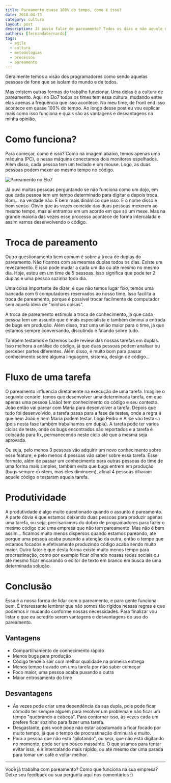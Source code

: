 ```yaml
---
title: Pareamento quase 100% do tempo, como é isso?
date: 2018-04-13
category: cultura
layout: post
description: Já ouviu falar de pareamento? Todos os dias e não aquele uma vez por ano? Sabe como isso funciona? Nesse post falarei como fazemos isso no time de front end aqui do Elo7 e como há uma rotação de pessoas, o fluxo de tarefas e o que achamos bom e ruim dessa cultura.
authors: [fernandabernardo]
tags:
  - agile
  - cultura
  - metodologias
  - processos
  - pareamento
---
```


Geralmente temos a visão dos programadores como sendo aquelas pessoas de fone que se isolam do mundo e de todos.

Mas existem outras formas do trabalho funcionar. Uma delas é a cultura de pareamento. Aqui no Elo7 todos os times tem essa cultura, mudando entre elas apenas a frequência que isso acontece. No meu time, de front end isso acontece em quase 100% do tempo. Ao longo desse post eu vou explicar mais como isso funciona e quais são as vantagens e desvantagens na minha opinião.

# Como funciona?

Para começar, como é isso? Como na imagem abaixo, temos apenas uma máquina (PC), e nessa máquina conectamos dois monitores espelhados. Além disso, cada pessoa tem um teclado e um mouse. Logo, as duas pessoas podem mexer ao mesmo tempo no código.

![Pareamento no Elo7](../images/pareamento-01.png)

Já ouvi muitas pessoas perguntando se não funciona como um dojo, em que cada pessoa tem um tempo determinado para digitar e depois troca. Bom… na verdade não. É bem mais dinâmico que isso. E o nome disso é bom senso. Óbvio que às vezes coincide das duas pessoas mexerem ao mesmo tempo, mas aí entramos em um acordo em que só um mexe. Mas na grande maioria das vezes esse processo acontece de forma intercalada e assim vamos desenvolvendo o código.

# Troca de pareamento

Outro questionamento bem comum é sobre a troca de duplas do pareamento. Não ficamos com as mesmas duplas todos os dias. Existe um revezamento. E isso pode mudar a cada um dia ou até mesmo no mesmo dia. Hoje, estou em um time de 5 pessoas. Isso significa que pode ter 2 duplas e uma pessoa sozinha todo dia.

Uma coisa importante de dizer, é que não temos lugar fixo, temos uma bancada com 6 computadores reservados ao nosso time. Isso facilita a troca de pareamento, porque é possível trocar facilmente de computador sem aquela ideia de "minhas coisas".

A troca de pareamento estimula a troca de conhecimento, já que cada pessoa tem um assunto que é mais especialista e também diminui a entrada de bugs em produção. Além disso, traz uma união maior para o time, já que estamos sempre conversando, discutindo e falando sobre tudo.

Também testamos e fazemos code review das nossas tarefas em duplas. Isso melhora a análise do código, já que duas pessoas podem analisar ou perceber partes diferentes. Além disso, é muito bom para passar conhecimento sobre alguma linguagem, sistema, design de código...

# Fluxo de uma tarefa

O pareamento influencia diretamente na execução de uma tarefa. Imagine o seguinte cenário: temos que desenvolver uma determinada tarefa, em que apenas uma pessoa (João) tem conhecimento do código e seu contexto. João então vai parear com Maria para desenvolver a tarefa. Depois que tudo foi desenvolvido, a tarefa passa para a fase de testes, onde a regra é que nem João e nem Maria podem testar. Logo Pedro e Alice vão testa-la (pois nesta fase também trabalhamos em dupla). A tarefa pode ter vários ciclos de teste, onde os bugs encontrados são reportados e a tarefa é colocada para fix, permanecendo neste ciclo até que a mesma seja aprovada.

Ou seja, pelo menos 3 pessoas vão adquirir um novo conhecimento sobre esse feature, e pelo menos 4 pessoas vão saber sobre essa tarefa. Esse formato, além de passar um conhecimento para outras pessoas do time de uma forma mais simples, também evita que bugs entrem em produção (bugs sempre existem, mas eles diminuem), afinal 4 pessoas olharam aquele código e testaram aquela tarefa.

# Produtividade

A produtivdade é algo muito questionado quando o assunto é pareamento. A parte óbvia é que estamos deixando duas pessoas para produzir apenas uma tarefa, ou seja, precisaríamos do dobro de programadores para fazer o mesmo código que uma empresa que não tem pareamento. Mas não é bem assim... ficamos muito menos dispersos quando estamos pareando, até porque uma pessoa acaba puxando a atenção da outra, então o tempo que estamos focados e efetivamente produzindo código acaba sendo muito maior. Outro fator é que desta forma existe muito menos tempo para procrastinação, como por exemplo ficar olhando nossas redes sociais ou até mesmo ficar encarando o editor de texto em branco em busca de uma determinada solução.


# Conclusão

Essa é a nossa forma de lidar com o pareamento, e para gente funciona bem. É interessante lembrar que não somos tão rígidos nessas regras e que podemos ir mudando conforme nossas necessidades. Para finalizar vou listar o que eu acredito serem vantagens e desvantagens do uso do pareamento.

## Vantagens

- Compartilhamento de conhecimento rápido
- Menos bugs para produção
- Código tende a sair com melhor qualidade na primeira entrega
- Menos tempo travado em uma tarefa por não saber começar
- Foco maior, uma pessoa acaba puxando a outra
- Maior entrosamento do time

## Desvantagens

- Às vezes pode criar uma dependência da sua dupla, pois pode ficar cômodo ter sempre alguém para resolver um problema e não ficar um tempo "quebrando a cabeça". Para contornar isso, às vezes cada um prefere ficar sozinho para fazer uma tarefa.
- Desgastante, pois você pode não estar acostumado a ficar focado por muito tempo, já que o tempo de procrastinação diminuirá e muito.
- Para a pessoa que não está "pilotando", ou seja, que não está digitando no momento, pode ser um pouco massante. O que usamos para tentar evitar isso, é ir intercalando mais rápido, ou até mesmo dar uma parada para tomar um café e voltar melhor.

---

Você já trabalha com pareamento? Como que funciona na sua empresa? Deixe seu feedback ou sua pergunta aqui nos comentários :)

